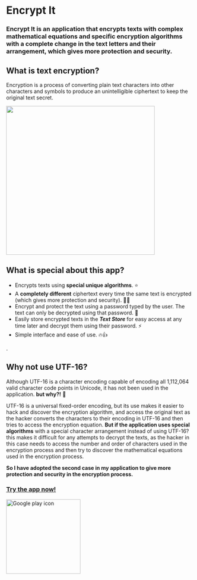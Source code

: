 # Encrypt It

### Encrypt It is an application that encrypts texts with complex mathematical equations and specific encryption algorithms with a complete change in the text letters and their arrangement, which gives more protection and security.


## What is text encryption?

Encryption is a process of converting plain text characters into other characters and symbols to produce an unintelligible ciphertext to keep the original text secret.


<img src="https://user-images.githubusercontent.com/87443208/165843645-4c46cfba-5069-4d03-9c7d-bd8c2b4dfa5e.gif" alt="" width="400"/>


## What is special about this app?

- Encrypts texts using **special unique algorithms**. ⭐
- A **completely different** ciphertext every time the same text is encrypted (which gives more protection and security). 💪🔐
- Encrypt and protect the text using a password typed by the user. The text can only be decrypted using that password. 🔑
- Easily store encrypted texts in the ***Text Store*** for easy access at any time later and decrypt them using their password. ⚡
- Simple interface and ease of use. 🔥👍


.


## Why not use UTF-16?

Although UTF-16 is a character encoding capable of encoding all 1,112,064 valid character code points in Unicode, it has not been used in the application. **but why?!** 🤔

UTF-16 is a universal fixed-order encoding, but its use makes it easier to hack and discover the encryption algorithm, and access the original text as the hacker converts the characters to their encoding in UTF-16 and then tries to access the encryption equation.
**But if the application uses special algorithms** with a special character arrangement instead of using UTF-16? this makes it difficult for any attempts to decrypt the texts, as the hacker in this case needs to access the number and order of characters used in the encryption process and then try to discover the mathematical equations used in the encryption process.

**So I have adopted the second case in my application to give more protection and security in the encryption process.**


### [Try the app now!](https://play.google.com/store/apps/details?id=malazhariy.encryptIt)
[<img src="https://upload.wikimedia.org/wikipedia/commons/7/78/Google_Play_Store_badge_EN.svg" alt="Google play icon" width="200"/>](https://play.google.com/store/apps/details?id=malazhariy.encryptIt)

